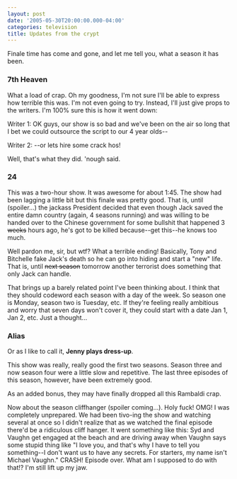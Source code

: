 ```yaml
---
layout: post
date: '2005-05-30T20:00:00.000-04:00'
categories: television
title: Updates from the crypt
---
```


Finale time has come and gone, and let me tell you, what a season it has been. 

### 7th Heaven

What a load of crap. Oh my goodness, I'm not sure I'll be able to express how terrible this was. I'm not even going to try. Instead, I'll just give props to the writers. I'm 100% sure this is how it went down:

Writer 1: OK guys, our show is so bad and we've been on the air so long that I bet we could outsource the script to our 4 year olds--

Writer 2: --or lets hire some crack hos!

Well, that's what they did. 'nough said.

### 24

This was a two-hour show. It was awesome for about 1:45. The show had been lagging a little bit but this finale was pretty good. That is, until (spoiler...) the jackass President decided that even though Jack saved the entire damn country (again, 4 seasons running) and was willing to be handed over to the Chinese government for some bullshit that happened 3 <s>weeks</s> hours ago, he's got to be killed because--get this--he knows too much.

Well pardon me, sir, but wtf? What a terrible ending! Basically, Tony and Bitchelle fake Jack's death so he can go into hiding and start a "new" life. That is, until <s>next season</s> tomorrow another terrorist does something that only Jack can handle. 

That brings up a barely related point I've been thinking about. I think that they should codeword each season with a day of the week. So season one is Monday, season two is Tuesday, etc. If they're feeling really ambitious and worry that seven days won't cover it, they could start with a date Jan 1, Jan 2, etc. Just a thought...

### Alias

Or as I like to call it, **Jenny plays dress-up**.

This show was really, really good the first two seasons. Season three and now season four were a little slow and repetitive. The last three episodes of this season, however, have been extremely good.

As an added bonus, they may have finally dropped all this Rambaldi crap.

Now about the season cliffhanger (spoiler coming...). Holy fuck! OMG! I was completely unprepared. We had been tivo-ing the show and watching several at once so I didn't realize that as we watched the final episode there'd be a ridiculous cliff hanger. It went something like this: Syd and Vaughn get engaged at the beach and are driving away when Vaughn says some stupid thing like "I love you, and that's why I have to tell you something--I don't want us to have any secrets. For starters, my name isn't Michael Vaughn." CRASH! Episode over. What am I supposed to do with that!? I'm still lift up my jaw.
